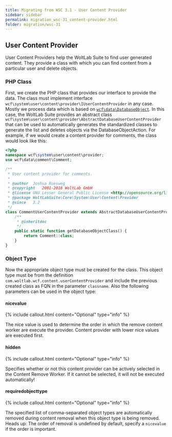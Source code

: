 ```yaml
---
title: Migrating from WSC 3.1 - User Content Provider
sidebar: sidebar
permalink: migration_wsc-31_content-provider.html
folder: migration/wsc-31
---
```


## User Content Provider 

User Content Providers help the WoltLab Suite to find user generated content. They provide a class with which you can find content from a particular user and delete objects.


### PHP Class

First, we create the PHP class that provides our interface to provide the data. The class must implement interface `wcf\system\user\content\provider\IUserContentProvider` in any case. Mostly we process data which is based on [`wcf\data\DatabaseObject`](php_database-objects.html). In this case, the WoltLab Suite provides an abstract class `wcf\system\user\content\provider\AbstractDatabaseUserContentProvider` that can be used to automatically generates the standardized classes to generate the list and deletes objects via the DatabaseObjectAction. For example, if we would create a content provider for comments, the class would look like this: 

```php
<?php
namespace wcf\system\user\content\provider;
use wcf\data\comment\Comment;

/**
 * User content provider for comments.
 *
 * @author	Joshua Ruesweg
 * @copyright	2001-2018 WoltLab GmbH
 * @license	GNU Lesser General Public License <http://opensource.org/licenses/lgpl-license.php>
 * @package	WoltLabSuite\Core\System\User\Content\Provider
 * @since	3.2
 */
class CommentUserContentProvider extends AbstractDatabaseUserContentProvider {
	/**
	 * @inheritdoc
	 */
	public static function getDatabaseObjectClass() {
		return Comment::class;
	}
}
```

### Object Type

Now the appropriate object type must be created for the class. This object type must be from the definition `com.woltlab.wcf.content.userContentProvider` and include the previous created class as FQN in the parameter `classname`. Also the following parameters can be used in the object type: 

#### nicevalue 

{% include callout.html content="Optional" type="info" %}

The nice value is used to determine the order in which the remove content worker are execute the provider. Content provider with lower nice values are executed first.

#### hidden

{% include callout.html content="Optional" type="info" %}

Specifies whether or not this content provider can be actively selected in the Content Remove Worker. If it cannot be selected, it will not be executed automatically! 

#### requiredobjecttype

{% include callout.html content="Optional" type="info" %}

The specified list of comma-separated object types are automatically removed during content removal when this object type is being removed. Heads up: The order of removal is undefined by default, specify a `nicevalue` if the order is important.